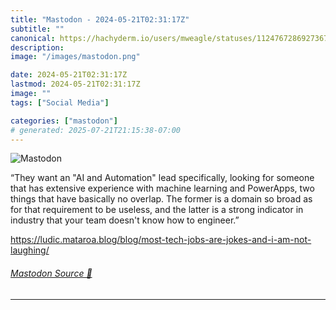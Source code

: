 ```yaml
---
title: "Mastodon - 2024-05-21T02:31:17Z"
subtitle: ""
canonical: https://hachyderm.io/users/mweagle/statuses/112476728692736778
description:
image: "/images/mastodon.png"

date: 2024-05-21T02:31:17Z
lastmod: 2024-05-21T02:31:17Z
image: ""
tags: ["Social Media"]

categories: ["mastodon"]
# generated: 2025-07-21T21:15:38-07:00
---
```

![Mastodon](/images/mastodon.png)

<p>“They want an &quot;AI and Automation&quot; lead specifically, looking for someone that has extensive experience with machine learning and PowerApps, two things that have basically no overlap. The former is a domain so broad as for that requirement to be useless, and the latter is a strong indicator in industry that your team doesn&#39;t know how to engineer.”</p><p><a href="https://ludic.mataroa.blog/blog/most-tech-jobs-are-jokes-and-i-am-not-laughing/" target="_blank" rel="nofollow noopener noreferrer" translate="no"><span class="invisible">https://</span><span class="ellipsis">ludic.mataroa.blog/blog/most-t</span><span class="invisible">ech-jobs-are-jokes-and-i-am-not-laughing/</span></a></p>


###### [Mastodon Source 🐘](https://hachyderm.io/@mweagle/112476728692736778)

___
